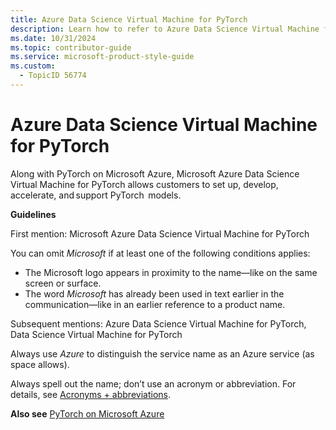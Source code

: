 ```yaml
---
title: Azure Data Science Virtual Machine for PyTorch
description: Learn how to refer to Azure Data Science Virtual Machine for PyTorch in your content.
ms.date: 10/31/2024
ms.topic: contributor-guide
ms.service: microsoft-product-style-guide
ms.custom:
  - TopicID 56774
---
```



# Azure Data Science Virtual Machine for PyTorch

Along with PyTorch on Microsoft Azure, Microsoft Azure Data Science Virtual Machine for PyTorch allows customers to set up, develop, accelerate, and support PyTorch  models.

**Guidelines**

First mention: Microsoft Azure Data Science Virtual Machine for PyTorch

You can omit *Microsoft* if at least one of the following conditions applies:  

- The Microsoft logo appears in proximity to the name—like on the same screen or surface.  
- The word *Microsoft* has already been used in text earlier in the communication—like in an earlier reference to a product name.  

Subsequent mentions: Azure Data Science Virtual Machine for PyTorch, Data Science Virtual Machine for PyTorch

Always use *Azure* to distinguish the service name as an Azure service (as space allows).

Always spell out the name; don’t use an acronym or abbreviation. For details, see [Acronyms + abbreviations](~\acronyms-and-abbreviations.md).

**Also see** [PyTorch on Microsoft Azure](~\a_z_names_terms\p\pytorch-on-microsoft-azure.md)

